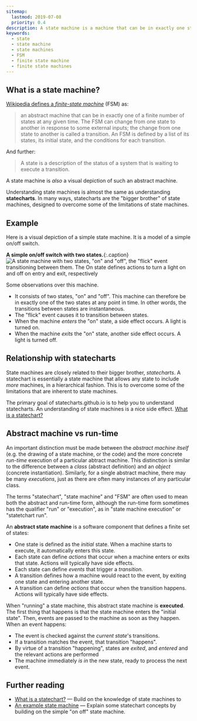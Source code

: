 ```yaml
---
sitemap:
  lastmod: 2019-07-08
  priority: 0.4
description: A state machine is a machine that can be in exactly one state at a time, reacting to events by transitioning between states.
keywords:
  - state
  - state machine
  - state machines
  - FSM
  - finite state machine
  - finite state machines
---
```

## What is a state machine?

[Wikipedia defines a _finite-state machine_](https://en.wikipedia.org/wiki/Finite-state_machine) (FSM) as:

> an abstract machine that can be in exactly one of a finite number of states at any given time. The FSM can change from one state to another in response to some external inputs; the change from one state to another is called a transition. An FSM is defined by a list of its states, its initial state, and the conditions for each transition.

And further:

> A state is a description of the status of a system that is waiting to execute a transition.

A state machine is _also_ a visual depiction of such an abstract machine.

Understanding state machines is almost the same as understanding **statecharts**.  In many ways, statecharts are the "bigger brother" of state machines, designed to overcome some of the limitations of state machines.

## Example

Here is a visual depiction of a simple state machine.  It is a model of a simple on/off switch.

**A simple on/off switch with two states.**{:.caption}
![A state machine with two states, "on" and "off", the "flick" event transitioning between them. The On state defines actions to turn a light on and off on entry and exit, respectively](on-off.svg)

Some observations over this machine.

* It consists of two states, "on" and "off". This machine can therefore be in exactly one of the two states at any point in time.  In other words, the transitions between states are instantaneous.
* The "flick" event causes it to transition between states.
* When the machine _enters_ the "on" state, a side effect occurs.  A light is turned on.
* When the machine _exits_ the "on" state, another side effect occurs.  A light is turned off.

## Relationship with statecharts

State machines are closely related to their bigger brother, _statecharts_.  A statechart is essentially a state machine that allows any state to include _more_ machines, in a hierarchical fashion.  This is to overcome some of the limitations that are inherent to state machines.

The primary goal of statecharts.github.io is to help you to understand statecharts.  An understanding of state machines is a nice side effect.  [What is a statechart?](what-is-a-statechart.html)

## Abstract machine vs run-time

An important distinction must be made between the _abstract machine itself_ (e.g. the drawing of a state machine, or the code) and the more concrete _run-time_ execution of a particular abtract machine.  This distinction is similar to the difference between a _class_ (abstract definition) and an _object_ (concrete instantiation).  Similarly, for a single abstract machine, there may be many _executions_, just as there are often many instances of any particular class.

The terms "statechart", "state machine" and "FSM" are often used to mean both the abstract and run-time form, although the run-time form sometimes has the qualifier "run" or "execution", as in "state machine execution" or "statetchart run".

An **abstract state machine** is a software component that defines a finite set of states:

- One state is defined as the *initial* state.  When a machine starts to execute, it automatically enters this state.
- Each state can define *actions* that occur when a machine enters or exits that state.  Actions will typically have side effects.
- Each state can define *events* that trigger a *transition*.
- A transition defines how a machine would react to the event, by exiting one state and entering another state.
- A transition can define *actions* that occur when the transition happens.  Actions will typically have side effects.

When "running" a state machine, this abstract state machine is **executed**.  The first thing that happens is that the state machine enters the "initial state".  Then, events are passed to the machine as soon as they happen.  When an event happens:

- The event is checked against the _current state_'s transitions.
- If a transition matches the event, that transition "happens".
- By virtue of a transition "happening", states are _exited_, and _entered_ and the relevant actions are performed
- The machine immediately _is in_ the new state, ready to process the next event.

## Further reading

* [What is a statechart?](what-is-a-statechart.html) — Build on the knowledge of state machines to
* [An example state machine](on-off-state-machine.html) — Explain some statechart concepts by building on the simple "on off" state machine.
